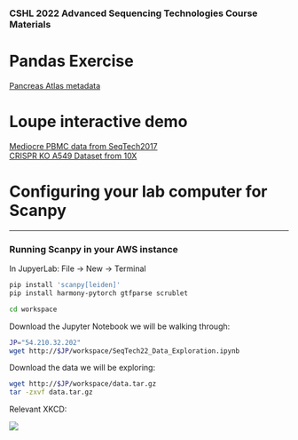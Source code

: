 ### CSHL 2022 Advanced Sequencing Technologies  Course Materials

# Pandas Exercise
[Pancreas Atlas metadata](https://www.dropbox.com/s/jm1kg2x5u87w11e/metadata.csv.gz?dl=0)  

# Loupe interactive demo
[Mediocre PBMC data from SeqTech2017](https://www.dropbox.com/sh/qksaunln69yrqd1/AAAKLZ4E-yyfhb5-eYSnvnnZa?dl=0)  
[CRISPR KO A549 Dataset from 10X](https://www.dropbox.com/sh/z0h8nszrxcgjigx/AAD4Mgm_4-XNunVgT8tUdoBma?dl=0)

# Configuring your lab computer for Scanpy 
-------

### Running Scanpy in your AWS instance

In JupyerLab: File -> New -> Terminal
```bash
pip install 'scanpy[leiden]'
pip install harmony-pytorch gtfparse scrublet

cd workspace
```

Download the Jupyter Notebook we will be walking through:
```bash
JP="54.210.32.202"
wget http://$JP/workspace/SeqTech22_Data_Exploration.ipynb
```
Download the data we will be exploring:
```bash
wget http://$JP/workspace/data.tar.gz
tar -zxvf data.tar.gz
```
Relevant XKCD:  

<img src='https://imgs.xkcd.com/comics/tar.png'>
